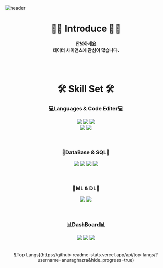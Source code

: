 ![header](https://capsule-render.vercel.app/api?type=venom&color=gradient&height=250&text=Hello%20World!&fontColor=1263CE)

<div align=center>
  <h1>🙋‍♂️ Introduce 🙋‍♂️</h1>
  <h4>
    안녕하세요
    <br>
    데이터 사이언스에 관심이 많습니다.
  </h4>
<br>
<br>
<h1>🛠️ Skill Set 🛠️</h1>
  <h3>
  💻Languages & Code Editer💻
  </h3>
	<img src="https://img.shields.io/badge/python-3776AB?style=flat&logo=python&logoColor=white" />
 	<img src="https://img.shields.io/badge/googlecolab-F9AB00?style=flat&logo=googlecolab&logoColor=white" />
	<img src="https://img.shields.io/badge/jupyter-F37626?style=flat&logo=jupyter&logoColor=white" />
 	<br>
 	<img src="https://img.shields.io/badge/pycharm-32CD32?style=flat&logo=pycharm&logoColor=white" />
  	<img src="https://img.shields.io/badge/visualstudiocode-007ACC?style=flat&logo=visualstudiocode&logoColor=white" />
	<br>
	<br>
	<br>
<h3>
  💾DataBase & SQL💾	
</h3>
	<img src="https://img.shields.io/badge/postgresql-4169E1?style=flat&logo=postgresql&logoColor=white" />
	<img src="https://img.shields.io/badge/mariadb-003545?style=flat&logo=mariadb&logoColor=white" />
	<img src="https://img.shields.io/badge/notion-000000?style=flat&logo=notion&logoColor=white" />
	<img src="https://img.shields.io/badge/googlesheets-34A853?style=flat&logo=googlesheets&logoColor=white" />
	<br>
	<br>
	<br>
<h3>
  🤖ML & DL🤖	
</h3>
	<img src="https://img.shields.io/badge/scikitlearn-F7931E?style=flat&logo=scikitlearn&logoColor=white" />
	<img src="https://img.shields.io/badge/opencv-5C3EE8?style=flat&logo=opencv&logoColor=white" />
	<br>
	<br>
	<br>
<h3>
  📊DashBoard📊	
</h3>
	<img src="https://img.shields.io/badge/streamlit-FF4B4B?style=flat&logo=streamlit&logoColor=white" />
	<img src="https://img.shields.io/badge/plotly-3F4F75?style=flat&logo=plotly&logoColor=white" />
	<img src="https://img.shields.io/badge/tableau-E97627?style=flat&logo=tableau&logoColor=white" />
	<br>
	<br>
	<br>
![Top Langs](https://github-readme-stats.vercel.app/api/top-langs/?username=anuraghazra&hide_progress=true)
</div>


